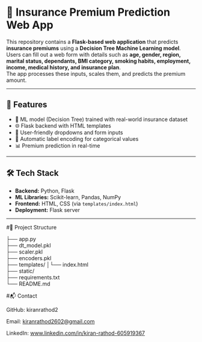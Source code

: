 # 🚀 Insurance Premium Prediction Web App

This repository contains a **Flask-based web application** that predicts **insurance premiums** using a **Decision Tree Machine Learning model**.  
Users can fill out a web form with details such as **age, gender, region, marital status, dependants, BMI category, smoking habits, employment, income, medical history, and insurance plan**.  
The app processes these inputs, scales them, and predicts the premium amount.

---

## 📌 Features
- 🧠 ML model (Decision Tree) trained with real-world insurance dataset  
- 🌐 Flask backend with HTML templates  
- 📝 User-friendly dropdowns and form inputs  
- 🔄 Automatic label encoding for categorical values  
- 📊 Premium prediction in real-time  

---

## 🛠 Tech Stack
- **Backend:** Python, Flask  
- **ML Libraries:** Scikit-learn, Pandas, NumPy  
- **Frontend:** HTML, CSS (via `templates/index.html`)  
- **Deployment:** Flask server  

---

#📂 Project Structure

├── app.py                  
├── dt_model.pkl            
├── scaler.pkl             
├── encoders.pkl            
├── templates/
│└── index.html          
├── static/                 
├── requirements.txt       
└── README.md  

#📬 Contact

GitHub: kiranrathod2

Email: kiranrathod2602@gmail.com

LinkedIn: www.linkedin.com/in/kiran-rathod-605919367


